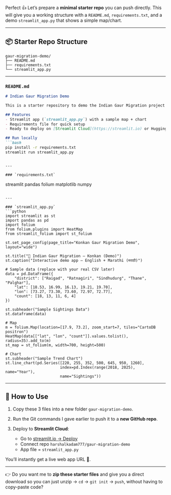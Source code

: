 Perfect 👍 Let’s prepare a **minimal starter repo** you can push directly. This will give you a working structure with a `README.md`, `requirements.txt`, and a demo `streamlit_app.py` that shows a simple map/chart.

---

## 📦 Starter Repo Structure

```
gaur-migration-demo/
├── README.md
├── requirements.txt
└── streamlit_app.py
```

---

### `README.md`

````markdown
# Indian Gaur Migration Demo

This is a starter repository to demo the Indian Gaur Migration project (Konkan region).

## Features
- Streamlit app (`streamlit_app.py`) with a sample map + chart
- Requirements file for quick setup
- Ready to deploy on [Streamlit Cloud](https://streamlit.io) or Hugging Face Spaces

## Run locally
```bash
pip install -r requirements.txt
streamlit run streamlit_app.py
````

```

---

### `requirements.txt`
```

streamlit
pandas
folium
matplotlib
numpy

````

---

### `streamlit_app.py`
```python
import streamlit as st
import pandas as pd
import folium
from folium.plugins import HeatMap
from streamlit_folium import st_folium

st.set_page_config(page_title="Konkan Gaur Migration Demo", layout="wide")

st.title("🦬 Indian Gaur Migration — Konkan (Demo)")
st.caption("Interactive demo app — English + Marathi (मराठी)")

# Sample data (replace with your real CSV later)
data = pd.DataFrame({
    "district": ["Raigad", "Ratnagiri", "Sindhudurg", "Thane", "Palghar"],
    "lat": [18.53, 16.99, 16.13, 19.21, 19.70],
    "lon": [73.27, 73.30, 73.60, 72.97, 72.77],
    "count": [18, 13, 11, 6, 4]
})

st.subheader("Sample Sightings Data")
st.dataframe(data)

# Map
m = folium.Map(location=[17.9, 73.2], zoom_start=7, tiles="CartoDB positron")
HeatMap(data[["lat", "lon", "count"]].values.tolist(), radius=35).add_to(m)
st_map = st_folium(m, width=700, height=500)

# Chart
st.subheader("Sample Trend Chart")
st.line_chart(pd.Series([220, 255, 352, 500, 645, 950, 1260], 
                        index=pd.Index(range(2018, 2025), name="Year"), 
                        name="Sightings"))
````

---

## 🚀 How to Use

1. Copy these 3 files into a new folder `gaur-migration-demo`.
2. Run the Git commands I gave earlier to push it to a **new GitHub repo**.
3. Deploy to **Streamlit Cloud**:

   * Go to [streamlit.io → Deploy](https://streamlit.io/cloud)
   * Connect repo `harshalkadam777/gaur-migration-demo`
   * App file = `streamlit_app.py`

You’ll instantly get a live web app URL 🎉.

---

👉 Do you want me to **zip these starter files** and give you a direct download so you can just unzip → `cd` → `git init` → `push`, without having to copy-paste code?
